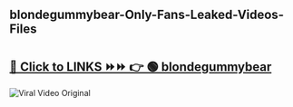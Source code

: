
 ## blondegummybear-Only-Fans-Leaked-Videos-Files

# <h2><a href="https://mediaupload.pro?blondegummybear">🔗 Click to LINKS ⏩⏩ 👉 🟢 blondegummybear </a></h2>

<a href="https://mediaupload.pro?blondegummybear" rel="nofollow" data-target="animated-image.originalLink"><img src="https://i.ibb.co.com/xMMVF88/686577567.gif" alt="Viral Video Original" style="max-width: 100%; display: inline-block;" data-target="animated-image.originalImage"></a>